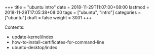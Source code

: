 +++
title = "ubuntu intro"
date = 2018-11-29T11:07:00+08:00
lastmod = 2018-11-29T17:05:38+08:00
tags = ["ubuntu", "intro"]
categories = ["ubuntu"]
draft = false
weight = 3001
+++

Contents:

-   update-kernel/index
-   how-to-install-certificates-for-command-line
-   ubuntu-desktop/index
